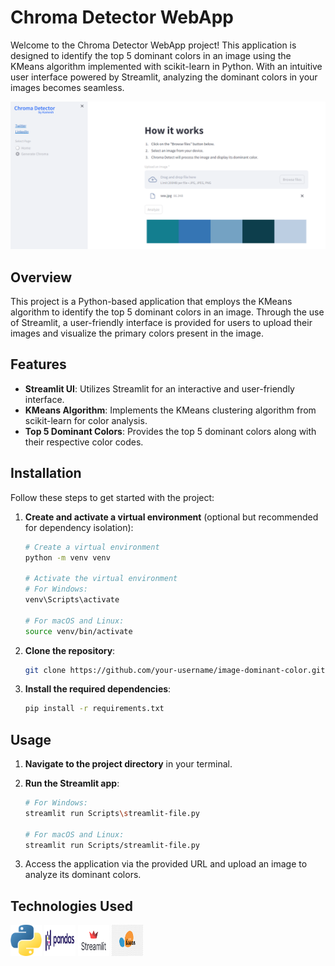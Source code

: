 # Chroma Detector WebApp

Welcome to the Chroma Detector WebApp project! This application is designed to identify the top 5 dominant colors in an image using the KMeans algorithm implemented with scikit-learn in Python. With an intuitive user interface powered by Streamlit, analyzing the dominant colors in your images becomes seamless.

![App Screenshot 1](git-img/app-ss/ss-1.png)


## Overview

This project is a Python-based application that employs the KMeans algorithm to identify the top 5 dominant colors in an image. Through the use of Streamlit, a user-friendly interface is provided for users to upload their images and visualize the primary colors present in the image.

## Features

- **Streamlit UI**: Utilizes Streamlit for an interactive and user-friendly interface.
- **KMeans Algorithm**: Implements the KMeans clustering algorithm from scikit-learn for color analysis.
- **Top 5 Dominant Colors**: Provides the top 5 dominant colors along with their respective color codes.

## Installation

Follow these steps to get started with the project:

1. **Create and activate a virtual environment** (optional but recommended for dependency isolation):

    ```bash
    # Create a virtual environment
    python -m venv venv

    # Activate the virtual environment
    # For Windows:
    venv\Scripts\activate

    # For macOS and Linux:
    source venv/bin/activate
    ```

2. **Clone the repository**:

    ```bash
    git clone https://github.com/your-username/image-dominant-color.git
    ```

3. **Install the required dependencies**:

    ```bash
    pip install -r requirements.txt
    ```

## Usage

1. **Navigate to the project directory** in your terminal.

2. **Run the Streamlit app**:

    ```bash
    # For Windows:
    streamlit run Scripts\streamlit-file.py

    # For macOS and Linux:
    streamlit run Scripts/streamlit-file.py
    ```

3. Access the application via the provided URL and upload an image to analyze its dominant colors.


## Technologies Used

<img src="git-img/logo/python.png" alt="Python" width="50" height="50">
<img src="git-img/logo/pandas.png" alt="Pandas" width="50" height="50">
<img src="git-img/logo/streamlit.png" alt="Streamlit" width="50" height="50">
<img src="git-img/logo/scikit-learn.png" alt="scikit-learn" width="50" height="50">
